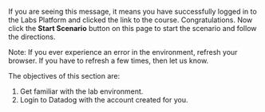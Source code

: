 If you are seeing this message, it means you have successfully logged in to the Labs Platform and clicked the link to the course. Congratulations. Now click the **Start Scenario** button on this page to start the scenario and follow the directions.

Note: If you ever experience an error in the environment, refresh your browser. If you have to refresh a few times, then let us know.

The objectives of this section are:

1. Get familiar with the lab environment.
2. Login to Datadog with the account created for you.

